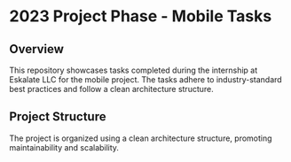 # 2023 Project Phase - Mobile Tasks

## Overview

This repository showcases tasks completed during the internship at Eskalate LLC for the mobile project. The tasks adhere to industry-standard best practices and follow a clean architecture structure.

## Project Structure

The project is organized using a clean architecture structure, promoting maintainability and scalability.

